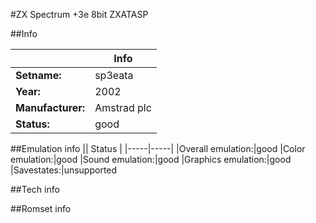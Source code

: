 #ZX Spectrum +3e 8bit ZXATASP

##Info

||Info|
|-----|-----|
|**Setname:**|sp3eata
|**Year:**|2002
|**Manufacturer:**|Amstrad plc
|**Status:**|good

##Emulation info
|| Status |
|-----|-----|
|Overall emulation:|good
|Color emulation:|good
|Sound emulation:|good
|Graphics emulation:|good
|Savestates:|unsupported

##Tech info

##Romset info

<!--- START OF EDITED COMMENT DO NOT TOUCH TEXT ABOVE-->
